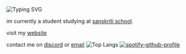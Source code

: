 ![Typing SVG](https://readme-typing-svg.herokuapp.com?font=Fira+Code&pause=1000&width=435&lines=hi+im+vandan;check+out+my+repositories!)

im currently a student studying at [sanskriti school](http://sanskritischool.edu.in). 

visit my [website](https://vandan.tech)

contact me on [discord](https://discord.com/users/656827011158769665) or [email](mailto:hi@vandan.tech)
![Top Langs](https://github-readme-stats.vercel.app/api/top-langs/?username=vandan404&layout=compact)
[![spotify-github-profile](https://spotify-github-profile.vercel.app/api/view?uid=f1riiuky07wkrjpk18uq89qk2&cover_image=true&theme=default&show_offline=true&background_color=121212&bar_color=22c935&bar_color_cover=true)](https://spotify-github-profile.vercel.app/api/view?uid=f1riiuky07wkrjpk18uq89qk2&redirect=true)
